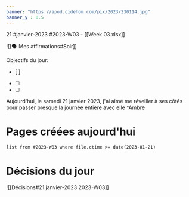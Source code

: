 ```yaml
---
banner: "https://apod.cidehom.com/pix/2023/230114.jpg"
banner_y : 0.5
---
```

21 #janvier-2023 #2023-W03 - [[Week 03.xlsx]]

![[🗣️ Mes affirmations#Soir]]

Objectifs du jour:
- [ ] 
- [ ] 
- [ ] 


Aujourd'hui, le samedi 21 janvier 2023, j'ai aimé me réveiller à ses côtés pour passer presque la journée entière avec elle ^Ambre

# Pages créées aujourd'hui
```dataview
list from #2023-W03 where file.ctime >= date(2023-01-21)
```

# Décisions du jour
![[Décisions#21 janvier-2023 2023-W03]]